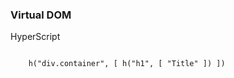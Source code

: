 ### Virtual DOM

HyperScript
<pre class="language-js" >
<code>
    h("div.container", [ h("h1", [ "Title" ]) ])
</code>
</pre>